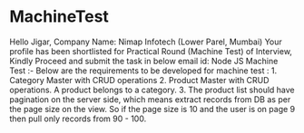 # MachineTest
Hello Jigar,     Company Name: Nimap Infotech (Lower Parel, Mumbai)     Your profile has been shortlisted for Practical Round (Machine Test) of Interview, Kindly Proceed and submit the task in below email id:  Node JS Machine Test :-   Below are the requirements to be developed for machine test :   1. Category Master with CRUD operations  2. Product Master with CRUD operations. A product belongs to a category.  3. The product list should have pagination on the server side, which means extract records  from DB as per the page size on the view.    So if the page size is 10 and the user is on page  9 then pull only records from 90 - 100.
